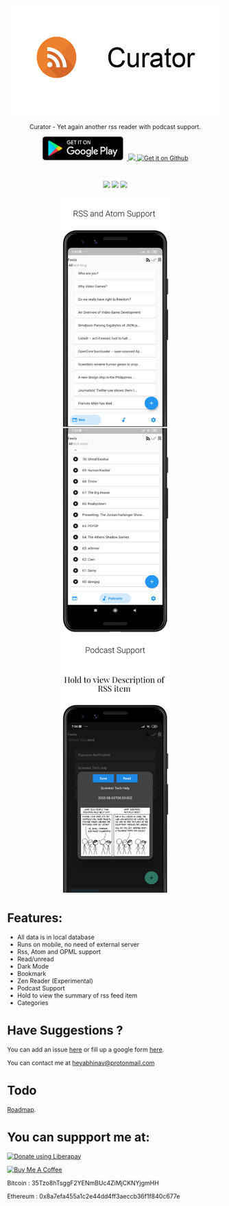 <br>

<p align='center'>
<img height="256"  src="fastlane/metadata/android/en-US/images/featureGraphic.png"/>
</p>

<p align='center'>
Curator - Yet again another rss reader with podcast support. 
</p>

<p align='center'>
    <a href='https://play.google.com/store/apps/details?id=com.abhinavmarwaha.curator'>
        <img  height="56"  alt='Get it on Google Play' style="padding-right:8px;" src='/assets/get-it-on-play-store.png' />
    </a>
    <a href='https://f-droid.org/en/packages/com.abhinavmarwaha.curator/'>
        <img height="70" src="https://fdroid.gitlab.io/artwork/badge/get-it-on.png">
    </a>
    <a href='https://github.com/abhinavmarwaha/curator/releases/latest'>
    <img src="https://i.ibb.co/q0mdc4Z/get-it-on-github.png" alt="Get it on Github" height="70">
    </a>
</p>

<br>

<p align='center'>
    <img src="https://img.shields.io/github/license/abhinavmarwaha/curator?color=orange"/>
    <img src="https://img.shields.io/github/v/release/abhinavmarwaha/curator?include_prereleases&color=orange"/>
    <img src="https://img.shields.io/github/downloads/abhinavmarwaha/curator/total?color=orange"/>  
</p>

<p align='center'> 
    <img src="fastlane/metadata/android/en-US/images/phoneScreenshots/1.png" width="270" height="540"/>
    <img src="fastlane/metadata/android/en-US/images/phoneScreenshots/2.png" width="270" height="540"/>
    <img src="fastlane/metadata/android/en-US/images/phoneScreenshots/4.png" width="270" height="540"/> 
</p>


# Features:

* All data is in local database
* Runs on mobile, no need of external server
* Rss, Atom and OPML support
* Read/unread
* Dark Mode
* Bookmark
* Zen Reader (Experimental)
* Podcast Support
* Hold to view the summary of rss feed item
* Categories

# Have Suggestions ?

You can add an issue [here](https://github.com/abhinavmarwaha/curator/issues) or fill up a google form [here](https://forms.gle/p2oHzLMdwtpB6JKK7).

You can contact me at heyabhinav@protonmail.com

# Todo

[Roadmap](https://github.com/abhinavmarwaha/curator/projects/2).

# You can suppport me at:

<noscript><a href="https://liberapay.com/abhinavmarwaha/donate"><img alt="Donate using Liberapay" src="https://liberapay.com/assets/widgets/donate.svg"></a></noscript><a href="https://www.buymeacoffee.com/abhinavmarwaha" target="_blank">
  
<img src="https://cdn.buymeacoffee.com/buttons/default-orange.png" alt="Buy Me A Coffee" height="41" width="174">
</a>

Bitcoin : 35Tzo8hTsggF2YENmBUc4ZiMjCKNYjgmHH

Ethereum : 0x8a7efa455a1c2e44dd4ff3aeccb36f1f840c677e
